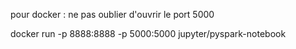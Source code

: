 
pour docker : ne pas oublier d'ouvrir le port 5000 

docker run -p 8888:8888 -p 5000:5000 jupyter/pyspark-notebook

